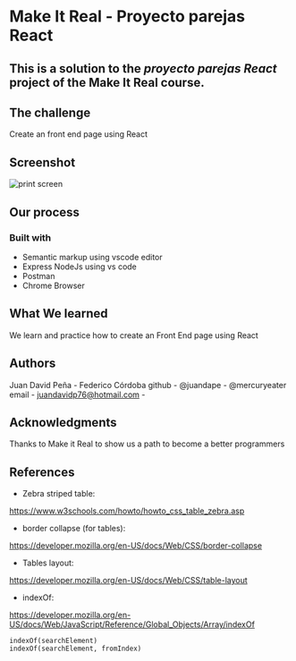 # Make It Real - Proyecto parejas React
## This is a solution to the *proyecto parejas React* project of the Make It Real course.

## The challenge
Create an front end page using React

## Screenshot
![print screen](./assets/print-screen.png)
## Our process
### Built with
- Semantic markup using vscode editor
- Express NodeJs using vs code
- Postman
- Chrome Browser

## What We learned
We learn and practice how to create an Front End page using React

## Authors
Juan David Peña  - Federico Córdoba
github - @juandape  - @mercuryeater
email - juandavidp76@hotmail.com - 

## Acknowledgments
Thanks to Make it Real to show us a path to become a better programmers

## References
- Zebra striped table:

https://www.w3schools.com/howto/howto_css_table_zebra.asp

- border collapse (for tables):

https://developer.mozilla.org/en-US/docs/Web/CSS/border-collapse

- Tables layout:

https://developer.mozilla.org/en-US/docs/Web/CSS/table-layout

- indexOf: 

https://developer.mozilla.org/en-US/docs/Web/JavaScript/Reference/Global_Objects/Array/indexOf

```
indexOf(searchElement)
indexOf(searchElement, fromIndex)
```
